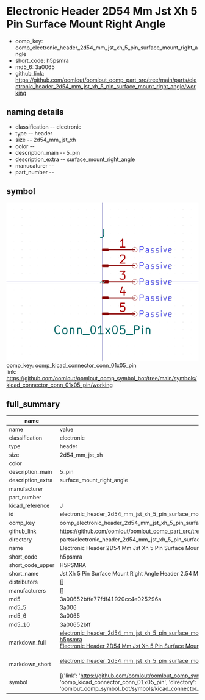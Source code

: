 # Electronic Header 2D54 Mm Jst Xh 5 Pin Surface Mount Right Angle

  
* oomp_key: oomp_electronic_header_2d54_mm_jst_xh_5_pin_surface_mount_right_angle 
* short_code: h5psmra
* md5_6: 3a0065  
* github_link: https://github.com/oomlout/oomlout_oomp_part_src/tree/main/parts/electronic_header_2d54_mm_jst_xh_5_pin_surface_mount_right_angle/working  
## naming details
* classification -- electronic
* type -- header
* size -- 2d54_mm_jst_xh
* color -- 
* description_main -- 5_pin
* description_extra -- surface_mount_right_angle
* manucaturer -- 
* part_number -- 



## symbol

![](symbol/0/working/working_600.png)  
oomp_key: oomp_kicad_connector_conn_01x05_pin  
link: https://github.com/oomlout/oomlout_oomp_symbol_bot/tree/main/symbols/kicad_connector_conn_01x05_pin/working  


## full_summary
| name | value | 
| --- | --- | 
| name | value | 
| classification | electronic | 
| type | header | 
| size | 2d54_mm_jst_xh | 
| color |  | 
| description_main | 5_pin | 
| description_extra | surface_mount_right_angle | 
| manufacturer |  | 
| part_number |  | 
| kicad_reference | J | 
| id | electronic_header_2d54_mm_jst_xh_5_pin_surface_mount_right_angle | 
| oomp_key | oomp_electronic_header_2d54_mm_jst_xh_5_pin_surface_mount_right_angle | 
| github_link | https://github.com/oomlout/oomlout_oomp_part_src/tree/main/parts/electronic_header_2d54_mm_jst_xh_5_pin_surface_mount_right_angle/working | 
| directory | parts/electronic_header_2d54_mm_jst_xh_5_pin_surface_mount_right_angle | 
| name | Electronic Header 2D54 Mm Jst Xh 5 Pin Surface Mount Right Angle | 
| short_code | h5psmra | 
| short_code_upper | H5PSMRA | 
| short_name | Jst Xh 5 Pin Surface Mount Right Angle Header 2.54 Mm Pitch | 
| distributors | [] | 
| manufacturers | [] | 
| md5 | 3a00652bffe77fdf41920cc4e025296a | 
| md5_5 | 3a006 | 
| md5_6 | 3a0065 | 
| md5_10 | 3a00652bff | 
| markdown_full | [electronic_header_2d54_mm_jst_xh_5_pin_surface_mount_right_angle](https://github.com/oomlout/oomlout_oomp_part_src/tree/main/parts/electronic_header_2d54_mm_jst_xh_5_pin_surface_mount_right_angle/working)<br>[h5psmra](https://github.com/oomlout/oomlout_oomp_part_src/tree/main/parts/electronic_header_2d54_mm_jst_xh_5_pin_surface_mount_right_angle/working)<br>[Electronic Header 2D54 Mm Jst Xh 5 Pin Surface Mount Right Angle](https://github.com/oomlout/oomlout_oomp_part_src/tree/main/parts/electronic_header_2d54_mm_jst_xh_5_pin_surface_mount_right_angle/working)<br><br> | 
| markdown_short | [electronic_header_2d54_mm_jst_xh_5_pin_surface_mount_right_angle](https://github.com/oomlout/oomlout_oomp_part_src/tree/main/parts/electronic_header_2d54_mm_jst_xh_5_pin_surface_mount_right_angle/working)<br><br> | 
| symbol | [{'link': 'https://github.com/oomlout/oomlout_oomp_symbol_bot/tree/main/symbols/kicad_connector_conn_01x05_pin', 'oomp_key': 'oomp_kicad_connector_conn_01x05_pin', 'directory': 'oomlout_oomp_symbol_bot/symbols/kicad_connector_conn_01x05_pin//working/working.kicad_sym'}] | 

